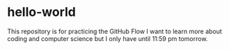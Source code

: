 # hello-world
This repository is for practicing the GitHub Flow
I want to learn more about coding and computer science but I only have until 11:59 pm tomorrow.
